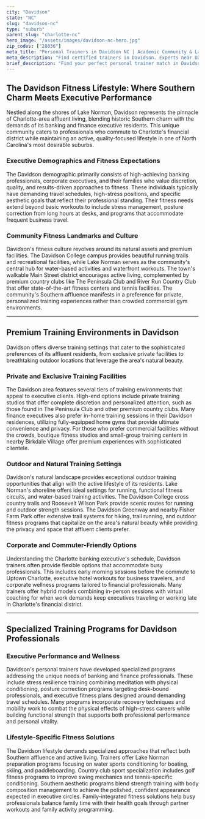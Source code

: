 ```yaml
---
city: "Davidson"
state: "NC"
slug: "davidson-nc"
type: "suburb"
parent_slug: "charlotte-nc"
hero_image: "/assets/images/davidson-nc-hero.jpg"
zip_codes: ["28036"]
meta_title: "Personal Trainers in Davidson NC | Academic Community & Lakefront Wellness"
meta_description: "Find certified trainers in Davidson. Experts near Davidson College, focusing on stress management, academic schedules, and high-quality local clubs."
brief_description: "Find your perfect personal trainer match in Davidson, NC. Our exclusive service connects busy Charlotte finance executives and affluent professionals with elite fitness experts who understand your demanding schedule and high-performance lifestyle. Whether you prefer private home sessions, country club facilities, or outdoor workouts at Lake Norman, we match you with trainers specializing in executive stress management, Southern aesthetic goals, and functional fitness for your active lifestyle. Stop wasting time searching and start achieving your peak performance with a trainer who fits your world."
---
```

## The Davidson Fitness Lifestyle: Where Southern Charm Meets Executive Performance

Nestled along the shores of Lake Norman, Davidson represents the pinnacle of Charlotte-area affluent living, blending historic Southern charm with the demands of its banking and finance executive residents. This unique community caters to professionals who commute to Charlotte's financial district while maintaining an active, quality-focused lifestyle in one of North Carolina's most desirable suburbs.

### Executive Demographics and Fitness Expectations

The Davidson demographic primarily consists of high-achieving banking professionals, corporate executives, and their families who value discretion, quality, and results-driven approaches to fitness. These individuals typically have demanding travel schedules, high-stress positions, and specific aesthetic goals that reflect their professional standing. Their fitness needs extend beyond basic workouts to include stress management, posture correction from long hours at desks, and programs that accommodate frequent business travel.

### Community Fitness Landmarks and Culture

Davidson's fitness culture revolves around its natural assets and premium facilities. The Davidson College campus provides beautiful running trails and recreational facilities, while Lake Norman serves as the community's central hub for water-based activities and waterfront workouts. The town's walkable Main Street district encourages active living, complemented by premium country clubs like The Peninsula Club and River Run Country Club that offer state-of-the-art fitness centers and tennis facilities. The community's Southern affluence manifests in a preference for private, personalized training experiences rather than crowded commercial gym environments.

---

## Premium Training Environments in Davidson

Davidson offers diverse training settings that cater to the sophisticated preferences of its affluent residents, from exclusive private facilities to breathtaking outdoor locations that leverage the area's natural beauty.

### Private and Exclusive Training Facilities

The Davidson area features several tiers of training environments that appeal to executive clients. High-end options include private training studios that offer complete discretion and personalized attention, such as those found in The Peninsula Club and other premium country clubs. Many finance executives also prefer in-home training sessions in their Davidson residences, utilizing fully-equipped home gyms that provide ultimate convenience and privacy. For those who prefer commercial facilities without the crowds, boutique fitness studios and small-group training centers in nearby Birkdale Village offer premium experiences with sophisticated clientele.

### Outdoor and Natural Training Settings

Davidson's natural landscape provides exceptional outdoor training opportunities that align with the active lifestyle of its residents. Lake Norman's shoreline offers ideal settings for running, functional fitness circuits, and water-based training activities. The Davidson College cross country trails and Roosevelt Wilson Park provide scenic routes for running and outdoor strength sessions. The Davidson Greenway and nearby Fisher Farm Park offer extensive trail systems for hiking, trail running, and outdoor fitness programs that capitalize on the area's natural beauty while providing the privacy and space that affluent clients prefer.

### Corporate and Commuter-Friendly Options

Understanding the Charlotte banking executive's schedule, Davidson trainers often provide flexible options that accommodate busy professionals. This includes early morning sessions before the commute to Uptown Charlotte, executive hotel workouts for business travelers, and corporate wellness programs tailored to financial professionals. Many trainers offer hybrid models combining in-person sessions with virtual coaching for when work demands keep executives traveling or working late in Charlotte's financial district.

---

## Specialized Training Programs for Davidson Professionals

### Executive Performance and Wellness

Davidson's personal trainers have developed specialized programs addressing the unique needs of banking and finance professionals. These include stress resilience training combining meditation with physical conditioning, posture correction programs targeting desk-bound professionals, and executive fitness plans designed around demanding travel schedules. Many programs incorporate recovery techniques and mobility work to combat the physical effects of high-stress careers while building functional strength that supports both professional performance and personal vitality.

### Lifestyle-Specific Fitness Solutions

The Davidson lifestyle demands specialized approaches that reflect both Southern affluence and active living. Trainers offer Lake Norman preparation programs focusing on water sports conditioning for boating, skiing, and paddleboarding. Country club sport specialization includes golf fitness programs to improve swing mechanics and tennis-specific conditioning. Southern aesthetic programs blend strength training with body composition management to achieve the polished, confident appearance expected in executive circles. Family-integrated fitness solutions help busy professionals balance family time with their health goals through partner workouts and family activity programming.